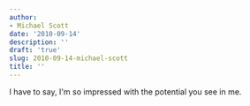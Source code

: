 ```yaml
---
author:
- Michael Scott
date: '2010-09-14'
description: ''
draft: 'true'
slug: 2010-09-14-michael-scott
title: ''
---
```

I have to say, I'm so impressed with the potential you see in me.



